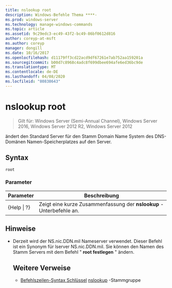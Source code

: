 ```yaml
---
title: nslookup root
description: Windows-Befehle Thema ****-
ms.prod: windows-server
ms.technology: manage-windows-commands
ms.topic: article
ms.assetid: 9c29edc3-ec49-43f2-bc49-86bf0612d816
author: coreyp-at-msft
ms.author: coreyp
manager: dongill
ms.date: 10/16/2017
ms.openlocfilehash: d11179ff3cd22acd9df67261e7ab752aa159201a
ms.sourcegitcommit: b00d7c8968c4adc8f699dbee694afe6ed36bc9de
ms.translationtype: MT
ms.contentlocale: de-DE
ms.lasthandoff: 04/08/2020
ms.locfileid: "80838643"
---
```

# <a name="nslookup-root"></a>nslookup root

>Gilt für: Windows Server (Semi-Annual Channel), Windows Server 2016, Windows Server 2012 R2, Windows Server 2012

ändert den Standard Server für den Stamm Domain Name System des DNS-Domänen Namen-Speicherplatzes auf den Server.
## <a name="syntax"></a>Syntax
```
root 
```
### <a name="parameters"></a>Parameter

|    Parameter    |                      Beschreibung                      |
|-----------------|-------------------------------------------------------|
| {Help &#124; ?} | Zeigt eine kurze Zusammenfassung der **nslookup** -Unterbefehle an. |

## <a name="remarks"></a>Hinweise
- Derzeit wird der NS.nic.DDN.mil Nameserver verwendet. Dieser Befehl ist ein Synonym für lserver NS.nic.DDN.mil. Sie können den Namen des Stamm Servers mit dem Befehl " **root festlegen** " ändern.
  ## <a name="additional-references"></a>Weitere Verweise
  - [Befehlszeilen-Syntax Schlüssel](command-line-syntax-key.md)
  [nslookup](nslookup-set-root.md) -Stammgruppe
